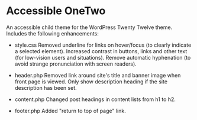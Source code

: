 # Accessible OneTwo

An accessible child theme for the WordPress Twenty Twelve theme.
Includes the following enhancements:

* style.css
Removed underline for links on hover/focus (to clearly indicate a selected element).
Increased contrast in buttons, links and other text (for low-vision users and situations).
Remove automatic hyphenation (to avoid strange pronunciation with screen readers).

* header.php
Removed link around site's title and banner image when front page is viewed.
Only show description heading if the site description has been set.

* content.php
Changed post headings in content lists from h1 to h2.

* footer.php
Added "return to top of page" link.
